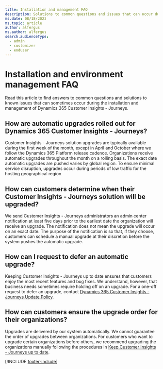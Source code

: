 ```yaml
---
title: Installation and management FAQ
description: Solutions to common questions and issues that can occur during the installation and management of Dynamics 365 Customer Insights - Journeys.
ms.date: 08/18/2023
ms.topic: article
author: alfergus
ms.author: alfergus
search.audienceType: 
  - admin
  - customizer
  - enduser
---
```


# Installation and environment management FAQ

Read this article to find answers to common questions and solutions to known issues that can sometimes occur during the installation and management of Dynamics 365 Customer Insights - Journeys.

## How are automatic upgrades rolled out for Dynamics 365 Customer Insights - Journeys?

Customer Insights - Journeys solution upgrades are typically available during the first week of the month, except in April and October where we follow the Dynamics 365 Platform release cadence. Organizations receive automatic upgrades throughout the month on a rolling basis. The exact date automatic upgrades are pushed varies by global region. To ensure minimal service disruption, upgrades occur during periods of low traffic for the hosting geographical region.

## How can customers determine when their Customer Insights - Journeys solution will be upgraded?

We send Customer Insights - Journeys administrators an admin center notification at least five days prior to the earliest date the organization will receive an upgrade. The notification does not mean the upgrade will occur on an exact date. The purpose of the notification is so that, if they choose, customers can schedule a manual upgrade at their discretion before the system pushes the automatic upgrade.

## How can I request to defer an automatic upgrade?

Keeping Customer Insights - Journeys up to date ensures that customers enjoy the most recent features and bug fixes. We understand, however, that business needs sometimes require holding off on an upgrade. For a one-off request to defer an upgrade, contact [Dynamics 365 Customer Insights - Journeys Update Policy](mailto:D365MKTUpdatePolicy@microsoft.com).

## How can customers ensure the upgrade order for their organizations?

Upgrades are delivered by our system automatically. We cannot guarantee the order of upgrades between organizations. For customers who want to upgrade certain organizations before others, we recommend upgrading the organizations manually following the procedures in [Keep Customer Insights - Journeys up to date](apply-updates.md).
          
[!INCLUDE [footer-include](./includes/footer-banner.md)]
